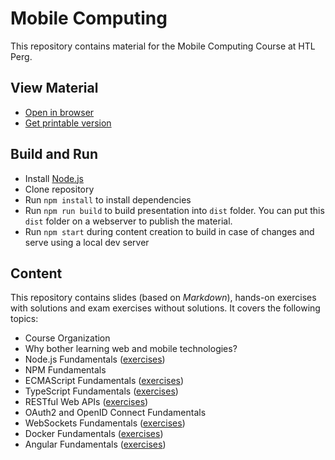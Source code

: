 # Mobile Computing

This repository contains material for the Mobile Computing Course at HTL Perg.

## View Material

* [Open in browser](https://rstropek.github.io/htl-mobile-computing)
* [Get printable version](https://rstropek.github.io/htl-mobile-computing?print-pdf)

## Build and Run

* Install [Node.js](https://nodejs.org/en/)
* Clone repository
* Run `npm install` to install dependencies
* Run `npm run build` to build presentation into `dist` folder. You can put this `dist` folder on a webserver to publish the material.
* Run `npm start` during content creation to build in case of changes and serve using a local dev server

## Content

This repository contains slides (based on *Markdown*), hands-on exercises with solutions and exam exercises without solutions. It covers the following topics:

* Course Organization
* Why bother learning web and mobile technologies?
* Node.js Fundamentals ([exercises](https://github.com/rstropek/htl-mobile-computing/tree/master/node-fundamentals))
* NPM Fundamentals
* ECMAScript Fundamentals ([exercises](https://github.com/rstropek/htl-mobile-computing/tree/master/ecmascript-fundamentals))
* TypeScript Fundamentals ([exercises](https://github.com/rstropek/htl-mobile-computing/tree/master/typescript-fundamentals))
* RESTful Web APIs ([exercises](https://github.com/rstropek/htl-mobile-computing/tree/master/rest-fundamentals))
* OAuth2 and OpenID Connect Fundamentals
* WebSockets Fundamentals ([exercises](https://github.com/rstropek/htl-mobile-computing/tree/master/websockets))
* Docker Fundamentals ([exercises](https://github.com/rstropek/htl-mobile-computing/tree/master/docker))
* Angular Fundamentals ([exercises](https://github.com/rstropek/htl-mobile-computing/tree/master/angular))
